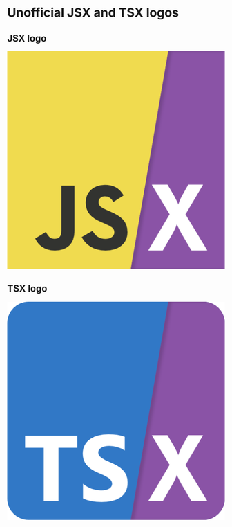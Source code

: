 # Unofficial JSX and TSX logos

## JSX logo

![JSX logo](jsx-logo-512.png "JSX logo")

## TSX logo

![TSX logo](tsx-logo-512.png "TSX logo")
